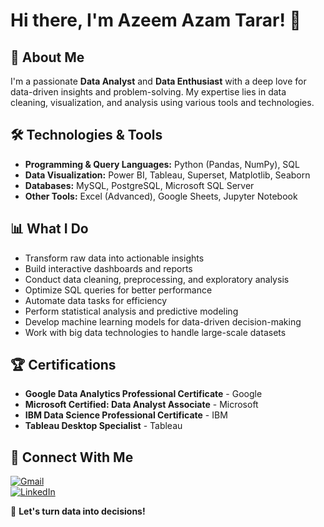 
# Hi there, I'm Azeem Azam Tarar! 👋

## 🚀 About Me
I'm a passionate **Data Analyst** and **Data Enthusiast** with a deep love for data-driven insights and problem-solving. My expertise lies in data cleaning, visualization, and analysis using various tools and technologies.

## 🛠 Technologies & Tools
- **Programming & Query Languages:** Python (Pandas, NumPy), SQL
- **Data Visualization:** Power BI, Tableau, Superset, Matplotlib, Seaborn
- **Databases:** MySQL, PostgreSQL, Microsoft SQL Server
- **Other Tools:** Excel (Advanced), Google Sheets, Jupyter Notebook

## 📊 What I Do
- Transform raw data into actionable insights
- Build interactive dashboards and reports
- Conduct data cleaning, preprocessing, and exploratory analysis
- Optimize SQL queries for better performance
- Automate data tasks for efficiency
- Perform statistical analysis and predictive modeling
- Develop machine learning models for data-driven decision-making
- Work with big data technologies to handle large-scale datasets

## 🏆 Certifications
- **Google Data Analytics Professional Certificate** - Google
- **Microsoft Certified: Data Analyst Associate** - Microsoft
- **IBM Data Science Professional Certificate** - IBM
- **Tableau Desktop Specialist** - Tableau


## 📧 Connect With Me
[![Gmail](https://img.shields.io/badge/Gmail-D14836?style=for-the-badge&logo=gmail&logoColor=white)](mailto:azamazeem13@gmail.com)  
[![LinkedIn](https://img.shields.io/badge/LinkedIn-0077B5?style=for-the-badge&logo=linkedin&logoColor=white)](https://www.linkedin.com/in/azeem-azam-tarar-3a9501222)  

🚀 **Let's turn data into decisions!**


